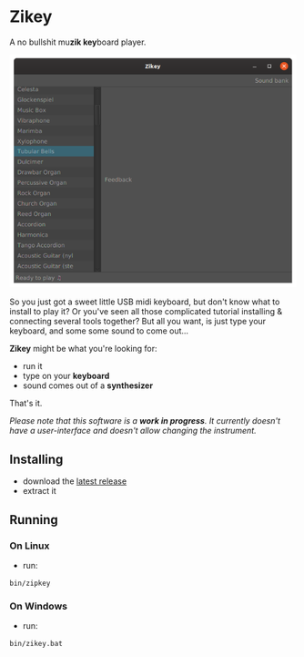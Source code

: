 # Zikey

A no bullshit mu**zik key**board player.

![Screenshot](doc/screenshot.png)

So you just got a sweet little USB midi keyboard, but don't know what to install to play it? Or you've seen all those
complicated tutorial installing & connecting several tools together? But all you want, is just type your keyboard, and
some some sound to come out...

**Zikey** might be what you're looking for:
 * run it
 * type on your **keyboard**
 * sound comes out of a **synthesizer**
 
 That's it.

_Please note that this software is a **work in progress**. It currently doesn't have a user-interface and doesn't allow
changing the instrument._

## Installing

* download the [latest release](https://github.com/mrlem/zikey/releases/tag/v0.2)
* extract it

## Running

### On Linux

* run:
```
bin/zipkey
```

### On Windows

* run:
 ```
bin/zikey.bat
```
